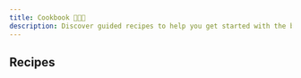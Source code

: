 ```yaml
---
title: Cookbook 🍳🧑‍🍳
description: Discover guided recipes to help you get started with the basics of using Tres. Each recipe is designed to help you understand the core concepts of Tres and how to use them in your projects.
---
```



## Recipes

